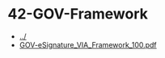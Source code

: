 # 42-GOV-Framework 

* [../](..)
* [GOV-eSignature_VIA_Framework_100.pdf](GOV-eSignature_VIA_Framework_100.pdf)
